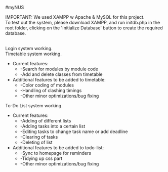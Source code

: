 #myNUS

IMPORTANT:
We used XAMPP w Apache & MySQL for this project. <br /> 
To test out the system, please download XAMPP, and run initdb.php in the root folder, clicking on the 'Initialize Database' button to create the required database. <br /> <br />


Login system working. <br />
Timetable system working.
  * Current features: <br />
    * -Search for modules by module code <br />
    * -Add and delete classes from timetable <br />
  * Additional features to be added to timetable: <br />
    * -Color coding of modules <br />
    * -Handling of clashing timings <br />
    * -Other minor optimizations/bug fixing <br />

  To-Do List system working.
  * Current features: <br />
    * -Adding of different lists <br />
    * -Adding tasks into a certain list <br />
    * -Editing tasks to change task name or add deadline <br />
    * -Clearing of tasks <br />
    * -Deleting of list <br />
  * Additional features to be added to todo-list: <br />
    * -Sync to homepage for reminders <br />
    * -Tidying up css part <br />
    * -Other minor optimizations/bug fixing <br />
